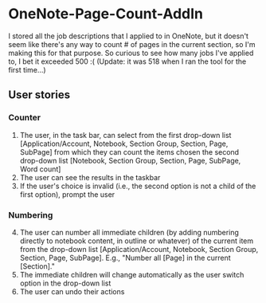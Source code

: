 # OneNote-Page-Count-AddIn
I stored all the job descriptions that I applied to in OneNote, but it doesn't seem like there's any way to count # of pages in the current section, so I'm making this for that purpose. So curious to see how many jobs I've applied to, I bet it exceeded 500 :( (Update: it was 518 when I ran the tool for the first time...)


## User stories
### Counter
1. The user, in the task bar, can select from the first drop-down list [Application/Account, Notebook, Section Group, Section, Page, SubPage] from which they can count the items chosen the second drop-down list [Notebook, Section Group, Section, Page, SubPage, Word count]
2. The user can see the results in the taskbar
3. If the user's choice is invalid (i.e., the second option is not a child of the first option), prompt the user
### Numbering
4. The user can number all immediate children (by adding numbering directly to notebook content, in outline or whatever) of the current item from the drop-down list [Application/Account, Notebook, Section Group, Section, Page, SubPage]. E.g., "Number all [Page] in the current [Section]."
5. The immediate children will change automatically as the user switch option in the drop-down list
6. The user can undo their actions
